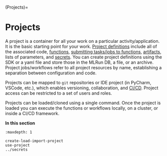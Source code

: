 (Projects)=
# Projects

A project is a container for all your work on a particular activity/application. It is the basic starting point for your work.
[Project definitions](create-load-import-project.html) include all of the associated code, [functions](../runtimes/functions.html), [submitting tasks/jobs to functions](../concepts/submitting-tasks-jobs-to-functions.html), [artifacts](../store/artifacts.html), 
lists of parameters, and [secrets](../secrets.html).
You can create project definitions using the SDK or a yaml file and store those in the MLRun DB, a file, or an archive.  Project 
jobs/workflows refer to all project resources by name, establishing a separation between configuration and code.

Projects can be mapped to `git` repositories or IDE project (in PyCharm, VSCode, etc.), which enables versioning, collaboration, and [CI/CD](../projects/ci-integration.html). 
Project access can be restricted to a set of users and roles.

Projects can be loaded/cloned using a single command. Once the project is loaded you can execute the functions or workflows locally, on a cluster, or inside a CI/CD framework.

**In this section**
```{toctree}
:maxdepth: 1

create-load-import-project
use-project
../secrets
```
